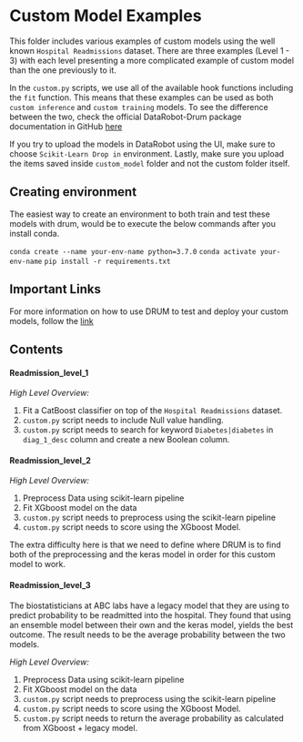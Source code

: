 # Custom Model Examples

This folder includes various examples of custom models using the well known  `Hospital Readmissions` dataset. There are three examples (Level 1 - 3) with each level presenting a more complicated example of custom model than the one previously to it.

In the `custom.py` scripts, we use all of the available hook functions including the `fit` function. This means that these examples can be used as both `custom inference` and `custom training` models. To see the difference between the two, check the official DataRobot-Drum package documentation in GitHub [here](https://github.com/datarobot/datarobot-user-models)

If you try to upload the models in DataRobot using the UI, make sure to choose `Scikit-Learn Drop in` environment. Lastly, make sure you upload the items saved inside `custom_model` folder and not the custom folder itself.

## Creating environment
The easiest way to create an environment to both train and test these models with drum, would be to execute the below commands after you install conda.

`conda create --name your-env-name python=3.7.0`
`conda activate your-env-name`
`pip install -r requirements.txt`

## Important Links

For more information on how to use DRUM to test and deploy your custom models, follow the [link](https://github.com/datarobot-community/mlops-examples/tree/master/MLOps%20DRUM)

## Contents

#### Readmission_level_1

*High Level Overview:*

1. Fit a CatBoost classifier on top of the `Hospital Readmissions` dataset.
2. `custom.py` script needs to include Null value handling.
3. `custom.py` script needs to search for keyword `Diabetes|diabetes` in `diag_1_desc` column and create a new Boolean column.

#### Readmission_level_2

*High Level Overview:*

1. Preprocess Data using scikit-learn pipeline
2. Fit XGboost model on the data
3. `custom.py` script needs to preprocess using the scikit-learn pipeline 
4. `custom.py` script needs to score using the XGboost Model.

The extra difficulty here is that we need to define where DRUM is to find both of the preprocessing and the keras model in order for this custom model to work.

#### Readmission_level_3

The biostatisticians at ABC labs have a legacy model that they are using to predict probability to be readmitted into the hospital. They found that using an ensemble model between their own and the keras model, yields the best outcome. The result needs to be the average probability between the two models.

*High Level Overview:*

1. Preprocess Data using scikit-learn pipeline
2. Fit XGboost model on the data
3. `custom.py` script needs to preprocess using the scikit-learn pipeline 
4. `custom.py` script needs to score using the XGboost Model.
4. `custom.py` script needs to return the average probability as calculated from XGboost + legacy model.